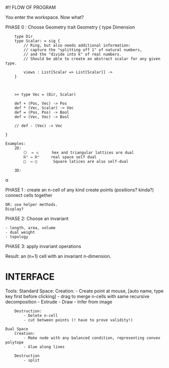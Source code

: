 #!! FLOW OF PROGRAM

You enter the workspace. Now what?

PHASE 0 : Choose Geometry
	trait Geometry {
		type Dimension

		type Dir
		type Scalar: = sig {
			// Ring, but also needs additional information:
			// capture the "splitting off 1" of natural numbers,
			// and the "divide into k" of real numbers.
			// Should be able to create an abstract scalar for any given type.

			views : List[Scalar => List[Scalar]] ->
		}



		>> type Vec = (Dir, Scalar)

		def + (Pos, Vec) -> Pos
		def * (Vec, Scalar) -> Vec
		def = (Pos, Pos) -> Bool
		def = (Vec, Vec) -> Bool

		// def - (Vec) -> Vec

	}

	Examples:
		2D:
			⎔  ⇔ ◁  	hex and triangular lattices are dual
			ℝⁿ ⇔ ℝⁿ 	real space self dual
			□  ⇔ □	 	 Square latices are also self-dual

		3D:

α

PHASE 1 : create an n-cell of any kind
	create points (positions? kinda?)
	connect cells together

	OR: use helper methods.
	Display?


PHASE 2: Choose an invariant

	- length, area, volume
	- dual weight
	- topology

PHASE 3: apply invariant operations

Result: an (n+1) cell with an invariant n-dimension.


# INTERFACE

Tools:
	Standard Space:
		Creation:
			- Create point at mouse, [auto name, type key first before clicking]
		 	- drag to merge n-cells with same recursive decomposition
			- Extrude
			- Draw
			- Infer from image

		Destruction:
			- Delete n-cell
			- cut between points (! have to prove validity!)

	Dual Space
		Creation:
			- Make node with any balanced condition, representing convex polytope
			- Glue along lines

		Destruction
			- split
